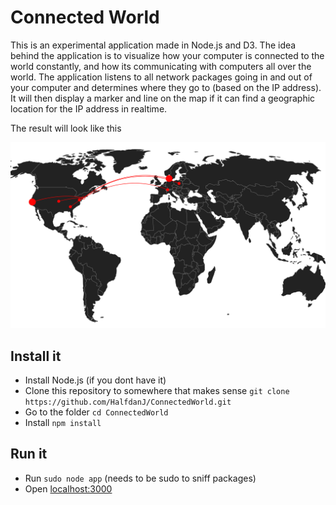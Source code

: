 # Connected World
This is an experimental application made in Node.js and D3. The idea behind the application is to visualize how your computer is connected to the world constantly, and how its communicating with computers all over the world. The application listens to all network packages going in and out of your computer and determines where they go to (based on the IP address). It  will then display a marker and line on the map if it can find a geographic location for the IP address in realtime. 

The result will look like this

![Image](https://raw.githubusercontent.com/HalfdanJ/ConnectedWorld/master/screenshot.png)

## Install it
- Install Node.js (if you dont have it)
- Clone this repository to somewhere that makes sense `git clone https://github.com/HalfdanJ/ConnectedWorld.git`
- Go to the folder `cd ConnectedWorld`
- Install `npm install`

## Run it 
- Run `sudo node app` (needs to be sudo to sniff packages)
- Open [localhost:3000](http://localhost:3000) 



